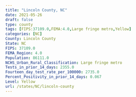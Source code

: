 ```yaml
---
title: "Lincoln County, NC"
date: 2021-05-26
draft: false
type: county
tags: [FIPS:37109.0,FEMA:4.0,Large fringe metro,Yellow]
categories: [NC]
County: Lincoln County
State: NC
FIPS: 37109.0
FEMA_Region: 4.0
Population: 86111.0
NCHS_Urban_Rural_Classification: Large fringe metro
Tests_in_prior_14_days: 2355.0
Fourteen_day_test_rate_per_100000: 2735.0
Percent_Positivity_in_prior_14_days: 0.067
Level: Yellow
url: /states/NC/lincoln-county
---
```



